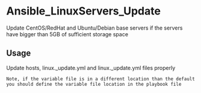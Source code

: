 # Ansible_LinuxServers_Update
Update CentOS/RedHat and Ubuntu/Debian base servers if the servers have bigger than 5GB of sufficient storage space

## Usage

Update hosts, linux._update.yml and linux._update.yml files properly

``
Note, if the variable file is in a different location than the default you should define the variable file location in the playbook file
``
